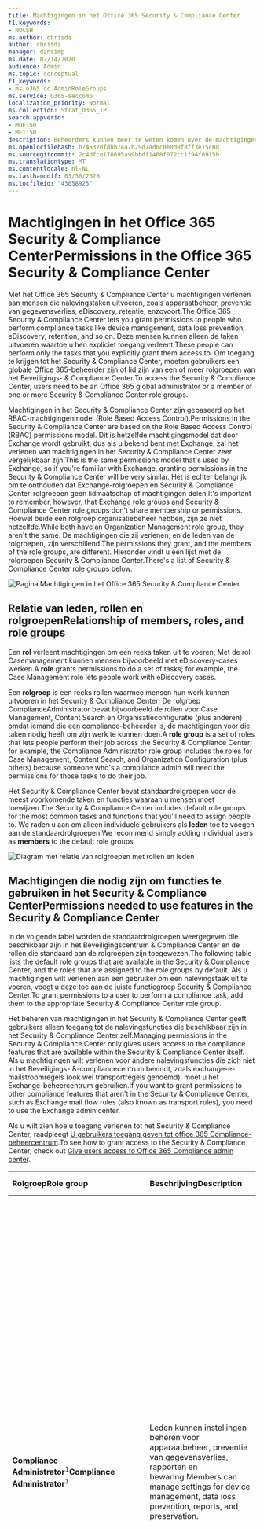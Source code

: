 ```yaml
---
title: Machtigingen in het Office 365 Security & Compliance Center
f1.keywords:
- NOCSH
ms.author: chrisda
author: chrisda
manager: dansimp
ms.date: 02/14/2020
audience: Admin
ms.topic: conceptual
f1_keywords:
- ms.o365.cc.AdminRoleGroups
ms.service: O365-seccomp
localization_priority: Normal
ms.collection: Strat_O365_IP
search.appverid:
- MOE150
- MET150
description: Beheerders kunnen meer te weten komen over de machtigingen die beschikbaar zijn in het Office 365 Security & Compliance Center.
ms.openlocfilehash: b74537dfdbb7447b29d7ad0c0e0d8f8ff3e15c08
ms.sourcegitcommit: 2c4dfce178695a99bbdf1468f072cc1f94f6915b
ms.translationtype: MT
ms.contentlocale: nl-NL
ms.lasthandoff: 03/30/2020
ms.locfileid: "43058925"
---
```

# <a name="permissions-in-the-office-365-security--compliance-center"></a><span data-ttu-id="a4680-103">Machtigingen in het Office 365 Security & Compliance Center</span><span class="sxs-lookup"><span data-stu-id="a4680-103">Permissions in the Office 365 Security & Compliance Center</span></span>

<span data-ttu-id="a4680-104">Met het Office 365 Security & Compliance Center u machtigingen verlenen aan mensen die nalevingstaken uitvoeren, zoals apparaatbeheer, preventie van gegevensverlies, eDiscovery, retentie, enzovoort.</span><span class="sxs-lookup"><span data-stu-id="a4680-104">The Office 365 Security & Compliance Center lets you grant permissions to people who perform compliance tasks like device management, data loss prevention, eDiscovery, retention, and so on.</span></span> <span data-ttu-id="a4680-105">Deze mensen kunnen alleen de taken uitvoeren waartoe u hen expliciet toegang verleent.</span><span class="sxs-lookup"><span data-stu-id="a4680-105">These people can perform only the tasks that you explicitly grant them access to.</span></span> <span data-ttu-id="a4680-106">Om toegang te krijgen tot het Security & Compliance Center, moeten gebruikers een globale Office 365-beheerder zijn of lid zijn van een of meer rolgroepen van het Beveiligings- & Compliance Center.</span><span class="sxs-lookup"><span data-stu-id="a4680-106">To access the Security & Compliance Center, users need to be an Office 365 global administrator or a member of one or more Security & Compliance Center role groups.</span></span>

<span data-ttu-id="a4680-107">Machtigingen in het Security & Compliance Center zijn gebaseerd op het RBAC-machtigingenmodel (Role Based Access Control).</span><span class="sxs-lookup"><span data-stu-id="a4680-107">Permissions in the Security & Compliance Center are based on the Role Based Access Control (RBAC) permissions model.</span></span> <span data-ttu-id="a4680-108">Dit is hetzelfde machtigingsmodel dat door Exchange wordt gebruikt, dus als u bekend bent met Exchange, zal het verlenen van machtigingen in het Security & Compliance Center zeer vergelijkbaar zijn.</span><span class="sxs-lookup"><span data-stu-id="a4680-108">This is the same permissions model that's used by Exchange, so if you're familiar with Exchange, granting permissions in the Security & Compliance Center will be very similar.</span></span> <span data-ttu-id="a4680-109">Het is echter belangrijk om te onthouden dat Exchange-rolgroepen en Security & Compliance Center-rolgroepen geen lidmaatschap of machtigingen delen.</span><span class="sxs-lookup"><span data-stu-id="a4680-109">It's important to remember, however, that Exchange role groups and Security & Compliance Center role groups don't share membership or permissions.</span></span> <span data-ttu-id="a4680-110">Hoewel beide een rolgroep organisatiebeheer hebben, zijn ze niet hetzelfde.</span><span class="sxs-lookup"><span data-stu-id="a4680-110">While both have an Organization Management role group, they aren't the same.</span></span> <span data-ttu-id="a4680-111">De machtigingen die zij verlenen, en de leden van de rolgroepen, zijn verschillend.</span><span class="sxs-lookup"><span data-stu-id="a4680-111">The permissions they grant, and the members of the role groups, are different.</span></span> <span data-ttu-id="a4680-112">Hieronder vindt u een lijst met de rolgroepen Security & Compliance Center.</span><span class="sxs-lookup"><span data-stu-id="a4680-112">There's a list of Security & Compliance Center role groups below.</span></span>

![Pagina Machtigingen in het Office 365 Security & Compliance Center](../../media/992c20ca-e82e-497c-9c8d-6fab212deb80.png)

## <a name="relationship-of-members-roles-and-role-groups"></a><span data-ttu-id="a4680-114">Relatie van leden, rollen en rolgroepen</span><span class="sxs-lookup"><span data-stu-id="a4680-114">Relationship of members, roles, and role groups</span></span>

<span data-ttu-id="a4680-115">Een **rol** verleent machtigingen om een reeks taken uit te voeren; Met de rol Casemanagement kunnen mensen bijvoorbeeld met eDiscovery-cases werken.</span><span class="sxs-lookup"><span data-stu-id="a4680-115">A **role** grants permissions to do a set of tasks; for example, the Case Management role lets people work with eDiscovery cases.</span></span>

<span data-ttu-id="a4680-116">Een **rolgroep** is een reeks rollen waarmee mensen hun werk kunnen uitvoeren in het Security & Compliance Center; De rolgroep ComplianceAdministrator bevat bijvoorbeeld de rollen voor Case Management, Content Search en Organisatieconfiguratie (plus anderen) omdat iemand die een compliance-beheerder is, de machtigingen voor die taken nodig heeft om zijn werk te kunnen doen.</span><span class="sxs-lookup"><span data-stu-id="a4680-116">A **role group** is a set of roles that lets people perform their job across the Security & Compliance Center; for example, the Compliance Administrator role group includes the roles for Case Management, Content Search, and Organization Configuration (plus others) because someone who's a compliance admin will need the permissions for those tasks to do their job.</span></span>

<span data-ttu-id="a4680-117">Het Security & Compliance Center bevat standaardrolgroepen voor de meest voorkomende taken en functies waaraan u mensen moet toewijzen.</span><span class="sxs-lookup"><span data-stu-id="a4680-117">The Security & Compliance Center includes default role groups for the most common tasks and functions that you'll need to assign people to.</span></span> <span data-ttu-id="a4680-118">We raden u aan om alleen individuele gebruikers als **leden** toe te voegen aan de standaardrolgroepen.</span><span class="sxs-lookup"><span data-stu-id="a4680-118">We recommend simply adding individual users as **members** to the default role groups.</span></span>

![Diagram met relatie van rolgroepen met rollen en leden](../../media/2a16d200-968c-4755-98ec-f1862d58cb8b.png)

## <a name="permissions-needed-to-use-features-in-the-security--compliance-center"></a><span data-ttu-id="a4680-120">Machtigingen die nodig zijn om functies te gebruiken in het Security & Compliance Center</span><span class="sxs-lookup"><span data-stu-id="a4680-120">Permissions needed to use features in the Security & Compliance Center</span></span>

<span data-ttu-id="a4680-121">In de volgende tabel worden de standaardrolgroepen weergegeven die beschikbaar zijn in het Beveiligingscentrum & Compliance Center en de rollen die standaard aan de rolgroepen zijn toegewezen.</span><span class="sxs-lookup"><span data-stu-id="a4680-121">The following table lists the default role groups that are available in the Security & Compliance Center, and the roles that are assigned to the role groups by default.</span></span> <span data-ttu-id="a4680-122">Als u machtigingen wilt verlenen aan een gebruiker om een nalevingstaak uit te voeren, voegt u deze toe aan de juiste functiegroep Security & Compliance Center.</span><span class="sxs-lookup"><span data-stu-id="a4680-122">To grant permissions to a user to perform a compliance task, add them to the appropriate Security & Compliance Center role group.</span></span>

<span data-ttu-id="a4680-123">Het beheren van machtigingen in het Security & Compliance Center geeft gebruikers alleen toegang tot de nalevingsfuncties die beschikbaar zijn in het Security & Compliance Center zelf.</span><span class="sxs-lookup"><span data-stu-id="a4680-123">Managing permissions in the Security & Compliance Center only gives users access to the compliance features that are available within the Security & Compliance Center itself.</span></span> <span data-ttu-id="a4680-124">Als u machtigingen wilt verlenen voor andere nalevingsfuncties die zich niet in het Beveiligings- &-compliancecentrum bevindt, zoals exchange-e-mailstroomregels (ook wel transportregels genoemd), moet u het Exchange-beheercentrum gebruiken.</span><span class="sxs-lookup"><span data-stu-id="a4680-124">If you want to grant permissions to other compliance features that aren't in the Security & Compliance Center, such as Exchange mail flow rules (also known as transport rules), you need to use the Exchange admin center.</span></span>

<span data-ttu-id="a4680-125">Als u wilt zien hoe u toegang verlenen tot het Security & Compliance Center, raadpleegt [U gebruikers toegang geven tot office 365 Compliance-beheercentrum](grant-access-to-the-security-and-compliance-center.md).</span><span class="sxs-lookup"><span data-stu-id="a4680-125">To see how to grant access to the Security & Compliance Center, check out [Give users access to Office 365 Compliance admin center](grant-access-to-the-security-and-compliance-center.md).</span></span>

|<span data-ttu-id="a4680-126">**Rolgroep**</span><span class="sxs-lookup"><span data-stu-id="a4680-126">**Role group**</span></span>|<span data-ttu-id="a4680-127">**Beschrijving**</span><span class="sxs-lookup"><span data-stu-id="a4680-127">**Description**</span></span>|<span data-ttu-id="a4680-128">**Toegewezen standaardrollen**</span><span class="sxs-lookup"><span data-stu-id="a4680-128">**Default roles assigned**</span></span>|
|:-----|:-----|:-----|
|<span data-ttu-id="a4680-129">**Compliance Administrator**<sup>1</sup></span><span class="sxs-lookup"><span data-stu-id="a4680-129">**Compliance Administrator**<sup>1</sup></span></span>|<span data-ttu-id="a4680-130">Leden kunnen instellingen beheren voor apparaatbeheer, preventie van gegevensverlies, rapporten en bewaring.</span><span class="sxs-lookup"><span data-stu-id="a4680-130">Members can manage settings for device management, data loss prevention, reports, and preservation.</span></span>|<span data-ttu-id="a4680-131">Case Management</span><span class="sxs-lookup"><span data-stu-id="a4680-131">Case Management</span></span> <br/><br/> <span data-ttu-id="a4680-132">Complianceadministrator</span><span class="sxs-lookup"><span data-stu-id="a4680-132">Compliance Administrator</span></span> <br/><br/> <span data-ttu-id="a4680-133">Nalevingszoekopdracht</span><span class="sxs-lookup"><span data-stu-id="a4680-133">Compliance Search</span></span> <br/><br/> <span data-ttu-id="a4680-134">DLP Compliance Management</span><span class="sxs-lookup"><span data-stu-id="a4680-134">DLP Compliance Management</span></span> <br/><br/> <span data-ttu-id="a4680-135">Apparaatbeheer</span><span class="sxs-lookup"><span data-stu-id="a4680-135">Device Management</span></span> <br/><br/> <span data-ttu-id="a4680-136">Dispositiebeheer</span><span class="sxs-lookup"><span data-stu-id="a4680-136">Disposition Management</span></span> <br/><br/> <span data-ttu-id="a4680-137">Houden</span><span class="sxs-lookup"><span data-stu-id="a4680-137">Hold</span></span> <br/><br/> <span data-ttu-id="a4680-138">IB Compliance Management</span><span class="sxs-lookup"><span data-stu-id="a4680-138">IB Compliance Management</span></span> <br/><br/> <span data-ttu-id="a4680-139">Waarschuwingen beheren</span><span class="sxs-lookup"><span data-stu-id="a4680-139">Manage Alerts</span></span> <br/><br/> <span data-ttu-id="a4680-140">Organisatieconfiguratie</span><span class="sxs-lookup"><span data-stu-id="a4680-140">Organization Configuration</span></span> <br/><br/> <span data-ttu-id="a4680-141">RecordManagement (RecordManagement)</span><span class="sxs-lookup"><span data-stu-id="a4680-141">RecordManagement</span></span> <br/><br/> <span data-ttu-id="a4680-142">Retentiebeheer</span><span class="sxs-lookup"><span data-stu-id="a4680-142">Retention Management</span></span> <br/><br/> <span data-ttu-id="a4680-143">Alleen-weergave-controlelogboeken</span><span class="sxs-lookup"><span data-stu-id="a4680-143">View-Only Audit Logs</span></span> <br/><br/> <span data-ttu-id="a4680-144">Beheer van alleen-weergeven</span><span class="sxs-lookup"><span data-stu-id="a4680-144">View-Only Retention Management</span></span> <br/><br/> <span data-ttu-id="a4680-145">Alleen-weergave DLP-nalevingsbeheer</span><span class="sxs-lookup"><span data-stu-id="a4680-145">View-Only DLP Compliance Management</span></span> <br/><br/> <span data-ttu-id="a4680-146">Alleen-weergave-apparaatbeheer</span><span class="sxs-lookup"><span data-stu-id="a4680-146">View-Only Device Management</span></span> <br/><br/> <span data-ttu-id="a4680-147">IB-nalevingsbeheer alleen weergeven</span><span class="sxs-lookup"><span data-stu-id="a4680-147">View-Only IB Compliance Management</span></span> <br/><br/> <span data-ttu-id="a4680-148">Alleen waarschuwingen voor het beheren van weergave beheren</span><span class="sxs-lookup"><span data-stu-id="a4680-148">View-Only Manage Alerts</span></span> <br/><br/> <span data-ttu-id="a4680-149">Alleen-weergaveontvangers</span><span class="sxs-lookup"><span data-stu-id="a4680-149">View-Only Recipients</span></span> <br/><br/> <span data-ttu-id="a4680-150">Recordbeheer alleen weergeven</span><span class="sxs-lookup"><span data-stu-id="a4680-150">View-Only Record Management</span></span>|
|<span data-ttu-id="a4680-151">**Beheerder van nalevingsgegevens**</span><span class="sxs-lookup"><span data-stu-id="a4680-151">**Compliance Data Administrator**</span></span>|<span data-ttu-id="a4680-152">Leden kunnen instellingen beheren voor apparaatbeheer, gegevensbescherming, preventie van gegevensverlies, rapporten en bewaring.</span><span class="sxs-lookup"><span data-stu-id="a4680-152">Members can manage settings for device management, data protection, data loss prevention, reports, and preservation.</span></span>|<span data-ttu-id="a4680-153">Complianceadministrator</span><span class="sxs-lookup"><span data-stu-id="a4680-153">Compliance Administrator</span></span> <br/><br/> <span data-ttu-id="a4680-154">Nalevingszoekopdracht</span><span class="sxs-lookup"><span data-stu-id="a4680-154">Compliance Search</span></span> <br/><br/> <span data-ttu-id="a4680-155">DLP Compliance Management</span><span class="sxs-lookup"><span data-stu-id="a4680-155">DLP Compliance Management</span></span> <br/><br/> <span data-ttu-id="a4680-156">Apparaatbeheer</span><span class="sxs-lookup"><span data-stu-id="a4680-156">Device Management</span></span> <br/><br/> <span data-ttu-id="a4680-157">Dispositiebeheer</span><span class="sxs-lookup"><span data-stu-id="a4680-157">Disposition Management</span></span> <br/><br/> <span data-ttu-id="a4680-158">IB Compliance Management</span><span class="sxs-lookup"><span data-stu-id="a4680-158">IB Compliance Management</span></span> <br/><br/> <span data-ttu-id="a4680-159">Waarschuwingen beheren</span><span class="sxs-lookup"><span data-stu-id="a4680-159">Manage Alerts</span></span> <br/><br/> <span data-ttu-id="a4680-160">Organisatieconfiguratie</span><span class="sxs-lookup"><span data-stu-id="a4680-160">Organization Configuration</span></span> <br/><br/> <span data-ttu-id="a4680-161">RecordManagement (RecordManagement)</span><span class="sxs-lookup"><span data-stu-id="a4680-161">RecordManagement</span></span> <br/><br/> <span data-ttu-id="a4680-162">Retentiebeheer</span><span class="sxs-lookup"><span data-stu-id="a4680-162">Retention Management</span></span> <br/><br/> <span data-ttu-id="a4680-163">Beheerder van gevoeligheidslabel</span><span class="sxs-lookup"><span data-stu-id="a4680-163">Sensitivity Label Administrator</span></span> <br/><br/> <span data-ttu-id="a4680-164">Alleen-weergave-controlelogboeken</span><span class="sxs-lookup"><span data-stu-id="a4680-164">View-Only Audit Logs</span></span> <br/><br/> <span data-ttu-id="a4680-165">Alleen-weergave DLP-nalevingsbeheer</span><span class="sxs-lookup"><span data-stu-id="a4680-165">View-Only DLP Compliance Management</span></span> <br/><br/> <span data-ttu-id="a4680-166">Alleen-weergave-apparaatbeheer</span><span class="sxs-lookup"><span data-stu-id="a4680-166">View-Only Device Management</span></span> <br/><br/> <span data-ttu-id="a4680-167">IB-nalevingsbeheer alleen weergeven</span><span class="sxs-lookup"><span data-stu-id="a4680-167">View-Only IB Compliance Management</span></span> <br/><br/> <span data-ttu-id="a4680-168">Alleen waarschuwingen voor het beheren van weergave beheren</span><span class="sxs-lookup"><span data-stu-id="a4680-168">View-Only Manage Alerts</span></span> <br/><br/> <span data-ttu-id="a4680-169">Alleen-weergaveontvangers</span><span class="sxs-lookup"><span data-stu-id="a4680-169">View-Only Recipients</span></span> <br/><br/> <span data-ttu-id="a4680-170">Recordbeheer alleen weergeven</span><span class="sxs-lookup"><span data-stu-id="a4680-170">View-Only Record Management</span></span> <br/><br/> <span data-ttu-id="a4680-171">Beheer van alleen-weergeven</span><span class="sxs-lookup"><span data-stu-id="a4680-171">View-Only Retention Management</span></span>|
|<span data-ttu-id="a4680-172">**Gegevensonderzoeker**</span><span class="sxs-lookup"><span data-stu-id="a4680-172">**Data Investigator**</span></span>|<span data-ttu-id="a4680-173">Leden kunnen zoekopdrachten uitvoeren op postvakken, SharePoint-sites en OneDrive-accounts.</span><span class="sxs-lookup"><span data-stu-id="a4680-173">Members can perform searches on mailboxes, SharePoint sites, and OneDrive accounts.</span></span>|<span data-ttu-id="a4680-174">Communicatie</span><span class="sxs-lookup"><span data-stu-id="a4680-174">Communication</span></span> <br/><br/> <span data-ttu-id="a4680-175">Nalevingszoekopdracht</span><span class="sxs-lookup"><span data-stu-id="a4680-175">Compliance Search</span></span> <br/><br/> <span data-ttu-id="a4680-176">Voogd</span><span class="sxs-lookup"><span data-stu-id="a4680-176">Custodian</span></span> <br/><br/> <span data-ttu-id="a4680-177">Beheer van gegevensonderzoek</span><span class="sxs-lookup"><span data-stu-id="a4680-177">Data Investigation Management</span></span> <br/><br/> <span data-ttu-id="a4680-178">Exporteren</span><span class="sxs-lookup"><span data-stu-id="a4680-178">Export</span></span><br/><br/> <span data-ttu-id="a4680-179">Voorbeeld</span><span class="sxs-lookup"><span data-stu-id="a4680-179">Preview</span></span> <br/><br/> <span data-ttu-id="a4680-180">RMS decoderen</span><span class="sxs-lookup"><span data-stu-id="a4680-180">RMS Decrypt</span></span> <br/><br/> <span data-ttu-id="a4680-181">Review</span><span class="sxs-lookup"><span data-stu-id="a4680-181">Review</span></span><br/><br/> <span data-ttu-id="a4680-182">Zoeken en zuiveren</span><span class="sxs-lookup"><span data-stu-id="a4680-182">Search And Purge</span></span>|
|<span data-ttu-id="a4680-183">**eDiscovery-beheer**</span><span class="sxs-lookup"><span data-stu-id="a4680-183">**eDiscovery Manager**</span></span>|<span data-ttu-id="a4680-184">Leden kunnen zoekopdrachten en plaatshouders uitvoeren op postvakken, SharePoint Online-sites en OneDrive voor Bedrijven-locaties.</span><span class="sxs-lookup"><span data-stu-id="a4680-184">Members can perform searches and place holds on mailboxes, SharePoint Online sites, and OneDrive for Business locations.</span></span> <span data-ttu-id="a4680-185">Leden kunnen ook eDiscovery-aanvragen maken en beheren, leden toevoegen en verwijderen aan een aanvraag, Inhoudszoekopdrachten maken en bewerken die aan een aanvraag zijn gekoppeld en toegang krijgen tot casegegevens in Office 365 Advanced eDiscovery.</span><span class="sxs-lookup"><span data-stu-id="a4680-185">Members can also create and manage eDiscovery cases, add and remove members to a case, create and edit Content Searches associated with a case, and access case data in Office 365 Advanced eDiscovery.</span></span> <br/><br/> <span data-ttu-id="a4680-186">Een eDiscovery-beheerder is lid van de rolgroep eDiscovery Manager aan aanvullende machtigingen toegewezen.</span><span class="sxs-lookup"><span data-stu-id="a4680-186">An eDiscovery Administrator is a member of the eDiscovery Manager role group who has been assigned additional permissions.</span></span> <span data-ttu-id="a4680-187">Naast de taken die een eDiscovery Manager kan uitvoeren, kan een eDiscovery-beheerder:</span><span class="sxs-lookup"><span data-stu-id="a4680-187">In addition to the tasks that an eDiscovery Manager can perform, an eDiscovery Administrator can:</span></span> <br/><span data-ttu-id="a4680-188">\* Bekijk alle eDiscovery-cases in de organisatie.</span><span class="sxs-lookup"><span data-stu-id="a4680-188">\* View all eDiscovery cases in the organization.</span></span> <br/><span data-ttu-id="a4680-189">\* Beheer een eDiscovery-aanvraag nadat ze zichzelf als lid van de aanvraag hebben toegevoegd.</span><span class="sxs-lookup"><span data-stu-id="a4680-189">\* Manage any eDiscovery case after they add themselves as a member of the case.</span></span> <br/><br/> <span data-ttu-id="a4680-190">Het belangrijkste verschil tussen een eDiscovery-manager en een eDiscovery-beheerder is dat een eDiscovery-beheerder toegang heeft tot alle aanvragen die worden vermeld op de pagina **eDiscovery-aanvragen** in het Beveiligingscentrum & Nalevingscentrum.</span><span class="sxs-lookup"><span data-stu-id="a4680-190">The primary difference between an eDiscovery Manager and an eDiscovery Administrator is that an eDiscovery Administrator can access all cases that are listed on the **eDiscovery cases** page in the Security & Compliance Center.</span></span> <span data-ttu-id="a4680-191">Een eDiscovery-manager heeft alleen toegang tot de aanvragen die ze hebben gemaakt of aanvragen waarvan ze lid zijn.</span><span class="sxs-lookup"><span data-stu-id="a4680-191">An eDiscovery manager can only access the cases they created or cases they are a member of.</span></span> <span data-ttu-id="a4680-192">Zie [EDiscovery-machtigingen toewijzen in het Office 365 Security & Compliance Center](../../compliance/assign-ediscovery-permissions.md)voor meer informatie over het maken van een gebruiker als eDiscovery-beheerder.</span><span class="sxs-lookup"><span data-stu-id="a4680-192">For more information about making a user an eDiscovery Administrator, see [Assign eDiscovery permissions in the Office 365 Security & Compliance Center](../../compliance/assign-ediscovery-permissions.md).</span></span>|<span data-ttu-id="a4680-193">Case Management</span><span class="sxs-lookup"><span data-stu-id="a4680-193">Case Management</span></span> <br/><br/> <span data-ttu-id="a4680-194">Communicatie</span><span class="sxs-lookup"><span data-stu-id="a4680-194">Communication</span></span> <br/><br/> <span data-ttu-id="a4680-195">Nalevingszoekopdracht</span><span class="sxs-lookup"><span data-stu-id="a4680-195">Compliance Search</span></span> <br/><br/> <span data-ttu-id="a4680-196">Voogd</span><span class="sxs-lookup"><span data-stu-id="a4680-196">Custodian</span></span> <br/><br/> <span data-ttu-id="a4680-197">Exporteren</span><span class="sxs-lookup"><span data-stu-id="a4680-197">Export</span></span> <br/><br/> <span data-ttu-id="a4680-198">Houden</span><span class="sxs-lookup"><span data-stu-id="a4680-198">Hold</span></span> <br/><br/> <span data-ttu-id="a4680-199">Voorbeeld</span><span class="sxs-lookup"><span data-stu-id="a4680-199">Preview</span></span> <br/><br/> <span data-ttu-id="a4680-200">RMS decoderen</span><span class="sxs-lookup"><span data-stu-id="a4680-200">RMS Decrypt</span></span> <br/><br/> <span data-ttu-id="a4680-201">Review</span><span class="sxs-lookup"><span data-stu-id="a4680-201">Review</span></span>|
|<span data-ttu-id="a4680-202">**Wereldwijde lezer**</span><span class="sxs-lookup"><span data-stu-id="a4680-202">**Global Reader**</span></span>|<span data-ttu-id="a4680-203">Leden hebben alleen-lezen toegang tot rapporten, waarschuwingen en kunnen alle configuratie en instellingen zien.</span><span class="sxs-lookup"><span data-stu-id="a4680-203">Members have read-only access to reports, alerts, and can see all the configuration and settings.</span></span><br/><br/> <span data-ttu-id="a4680-204">Het belangrijkste verschil tussen Global Reader en Security Reader is dat een Global Reader toegang heeft tot **configuratie en instellingen.**</span><span class="sxs-lookup"><span data-stu-id="a4680-204">The primary difference between Global Reader and Security Reader is that an Global Reader can access **configuration and settings**.</span></span>|<span data-ttu-id="a4680-205">Beveiligingslezer</span><span class="sxs-lookup"><span data-stu-id="a4680-205">Security Reader</span></span> <br/><br/> <span data-ttu-id="a4680-206">Gevoeligheidslabellezer</span><span class="sxs-lookup"><span data-stu-id="a4680-206">Sensitivity Label Reader</span></span> <br/><br/> <span data-ttu-id="a4680-207">Serviceassurance-weergave</span><span class="sxs-lookup"><span data-stu-id="a4680-207">Service Assurance View</span></span> <br/><br/> <span data-ttu-id="a4680-208">Alleen-weergave-controlelogboeken</span><span class="sxs-lookup"><span data-stu-id="a4680-208">View-Only Audit Logs</span></span> <br/><br/> <span data-ttu-id="a4680-209">Alleen-weergave DLP-nalevingsbeheer</span><span class="sxs-lookup"><span data-stu-id="a4680-209">View-Only DLP Compliance Management</span></span> <br/><br/> <span data-ttu-id="a4680-210">Alleen-weergave-apparaatbeheer</span><span class="sxs-lookup"><span data-stu-id="a4680-210">View-Only Device Management</span></span> <br/><br/> <span data-ttu-id="a4680-211">IB-nalevingsbeheer alleen weergeven</span><span class="sxs-lookup"><span data-stu-id="a4680-211">View-Only IB Compliance Management</span></span> <br/><br/> <span data-ttu-id="a4680-212">Alleen waarschuwingen voor het beheren van weergave beheren</span><span class="sxs-lookup"><span data-stu-id="a4680-212">View-Only Manage Alerts</span></span> <br/><br/> <span data-ttu-id="a4680-213">Alleen-weergaveontvangers</span><span class="sxs-lookup"><span data-stu-id="a4680-213">View-Only Recipients</span></span> <br/><br/> <span data-ttu-id="a4680-214">Recordbeheer alleen weergeven</span><span class="sxs-lookup"><span data-stu-id="a4680-214">View-Only Record Management</span></span> <br/><br/> <span data-ttu-id="a4680-215">Beheer van alleen-weergeven</span><span class="sxs-lookup"><span data-stu-id="a4680-215">View-Only Retention Management</span></span>|
|<span data-ttu-id="a4680-216">**MailFlow-beheerder**</span><span class="sxs-lookup"><span data-stu-id="a4680-216">**MailFlow Administrator**</span></span>|<span data-ttu-id="a4680-217">Leden kunnen inzicht en rapporten van de e-mailstroom controleren en bekijken in het Security & Compliance Center.</span><span class="sxs-lookup"><span data-stu-id="a4680-217">Members can monitor and view mail flow insights and reports in the Security & Compliance Center.</span></span> <span data-ttu-id="a4680-218">Globale beheerders kunnen gewone gebruikers aan deze groep toevoegen, maar als de gebruiker geen lid is van de Exchange Admin-groep, heeft de gebruiker geen toegang tot exchange-beheergerelateerde taken.</span><span class="sxs-lookup"><span data-stu-id="a4680-218">Global admins can add ordinary users to this group, but, if the user isn't a member of the Exchange Admin group, the user will not have access to Exchange admin-related tasks.</span></span>|<span data-ttu-id="a4680-219">Alleen-weergaveontvangers</span><span class="sxs-lookup"><span data-stu-id="a4680-219">View-Only Recipients</span></span>|
|<span data-ttu-id="a4680-220">**Organisatiebeheer**<sup>1</sup></span><span class="sxs-lookup"><span data-stu-id="a4680-220">**Organization Management**<sup>1</sup></span></span>|<span data-ttu-id="a4680-221">Leden kunnen machtigingen beheren voor toegang tot functies in het Security & Compliance Center en ook instellingen beheren voor apparaatbeheer, preventie van gegevensverlies, rapporten en bewaring.</span><span class="sxs-lookup"><span data-stu-id="a4680-221">Members can control permissions for accessing features in the Security & Compliance Center, and also manage settings for device management, data loss prevention, reports, and preservation.</span></span> <br/><br/> <span data-ttu-id="a4680-222">Houd er rekening mee dat een gebruiker die geen globale beheerder is, de lijst met apparaten die door MDM voor Office 365 worden beheerd en acties op deze apparaten kan uitvoeren, zoals het terugtrekken van een apparaat uit MDM voor Office 365, een Exchange-beheerder moet zijn.</span><span class="sxs-lookup"><span data-stu-id="a4680-222">Note that in order for a user who is not a global administrator to see the list of devices managed by MDM for Office 365 and perform actions on these devices, such as retiring a device from MDM for Office 365, the user must be an Exchange administrator.</span></span> <br/><br/> <span data-ttu-id="a4680-223">Globale Office 365-beheerders worden automatisch toegevoegd als leden van deze rolgroep.</span><span class="sxs-lookup"><span data-stu-id="a4680-223">Office 365 global admins are automatically added as members of this role group.</span></span>|<span data-ttu-id="a4680-224">Controlelogboeken</span><span class="sxs-lookup"><span data-stu-id="a4680-224">Audit Logs</span></span> <br/><br/> <span data-ttu-id="a4680-225">Case Management</span><span class="sxs-lookup"><span data-stu-id="a4680-225">Case Management</span></span> <br/><br/> <span data-ttu-id="a4680-226">Complianceadministrator</span><span class="sxs-lookup"><span data-stu-id="a4680-226">Compliance Administrator</span></span> <br/><br/> <span data-ttu-id="a4680-227">Nalevingszoekopdracht</span><span class="sxs-lookup"><span data-stu-id="a4680-227">Compliance Search</span></span> <br/><br/> <span data-ttu-id="a4680-228">DLP Compliance Management</span><span class="sxs-lookup"><span data-stu-id="a4680-228">DLP Compliance Management</span></span> <br/><br/> <span data-ttu-id="a4680-229">Apparaatbeheer</span><span class="sxs-lookup"><span data-stu-id="a4680-229">Device Management</span></span> <br/><br/> <span data-ttu-id="a4680-230">Dispositiebeheer</span><span class="sxs-lookup"><span data-stu-id="a4680-230">Disposition Management</span></span> <br/><br/> <span data-ttu-id="a4680-231">Houden</span><span class="sxs-lookup"><span data-stu-id="a4680-231">Hold</span></span> <br/><br/> <span data-ttu-id="a4680-232">IB Compliance Management</span><span class="sxs-lookup"><span data-stu-id="a4680-232">IB Compliance Management</span></span> <br/><br/> <span data-ttu-id="a4680-233">Waarschuwingen beheren</span><span class="sxs-lookup"><span data-stu-id="a4680-233">Manage Alerts</span></span> <br/><br/> <span data-ttu-id="a4680-234">Organisatieconfiguratie</span><span class="sxs-lookup"><span data-stu-id="a4680-234">Organization Configuration</span></span> <br/><br/> <span data-ttu-id="a4680-235">Quarantaine</span><span class="sxs-lookup"><span data-stu-id="a4680-235">Quarantine</span></span> <br/><br/> <span data-ttu-id="a4680-236">RecordManagement (RecordManagement)</span><span class="sxs-lookup"><span data-stu-id="a4680-236">RecordManagement</span></span> <br/><br/> <span data-ttu-id="a4680-237">Retentiebeheer</span><span class="sxs-lookup"><span data-stu-id="a4680-237">Retention Management</span></span> <br/><br/> <span data-ttu-id="a4680-238">Rolbeheer</span><span class="sxs-lookup"><span data-stu-id="a4680-238">Role Management</span></span> <br/><br/> <span data-ttu-id="a4680-239">Zoeken en zuiveren</span><span class="sxs-lookup"><span data-stu-id="a4680-239">Search And Purge</span></span> <br/><br/> <span data-ttu-id="a4680-240">Beveiligingsbeheerder</span><span class="sxs-lookup"><span data-stu-id="a4680-240">Security Administrator</span></span> <br/><br/> <span data-ttu-id="a4680-241">Beveiligingslezer</span><span class="sxs-lookup"><span data-stu-id="a4680-241">Security Reader</span></span> <br/><br/> <span data-ttu-id="a4680-242">Beheerder van gevoeligheidslabel</span><span class="sxs-lookup"><span data-stu-id="a4680-242">Sensitivity Label Administrator</span></span> <br/><br/> <span data-ttu-id="a4680-243">Gevoeligheidslabellezer</span><span class="sxs-lookup"><span data-stu-id="a4680-243">Sensitivity Label Reader</span></span> <br/><br/> <span data-ttu-id="a4680-244">Serviceassurance-weergave</span><span class="sxs-lookup"><span data-stu-id="a4680-244">Service Assurance View</span></span> <br/><br/> <span data-ttu-id="a4680-245">Alleen-weergave-controlelogboeken</span><span class="sxs-lookup"><span data-stu-id="a4680-245">View-Only Audit Logs</span></span> <br/><br/> <span data-ttu-id="a4680-246">Alleen-weergave DLP-nalevingsbeheer</span><span class="sxs-lookup"><span data-stu-id="a4680-246">View-Only DLP Compliance Management</span></span> <br/><br/> <span data-ttu-id="a4680-247">Alleen-weergave-apparaatbeheer</span><span class="sxs-lookup"><span data-stu-id="a4680-247">View-Only Device Management</span></span> <br/><br/> <span data-ttu-id="a4680-248">IB-nalevingsbeheer alleen weergeven</span><span class="sxs-lookup"><span data-stu-id="a4680-248">View-Only IB Compliance Management</span></span> <br/><br/> <span data-ttu-id="a4680-249">Alleen waarschuwingen voor het beheren van weergave beheren</span><span class="sxs-lookup"><span data-stu-id="a4680-249">View-Only Manage Alerts</span></span> <br/><br/> <span data-ttu-id="a4680-250">Alleen-weergaveontvangers</span><span class="sxs-lookup"><span data-stu-id="a4680-250">View-Only Recipients</span></span> <br/><br/> <span data-ttu-id="a4680-251">Recordbeheer alleen weergeven</span><span class="sxs-lookup"><span data-stu-id="a4680-251">View-Only Record Management</span></span> <br/><br/> <span data-ttu-id="a4680-252">Beheer van alleen-weergeven</span><span class="sxs-lookup"><span data-stu-id="a4680-252">View-Only Retention Management</span></span>|
|<span data-ttu-id="a4680-253">**Quarantainebeheerder**</span><span class="sxs-lookup"><span data-stu-id="a4680-253">**Quarantine Administrator**</span></span>|<span data-ttu-id="a4680-254">Leden hebben toegang tot alle quarantaineacties.</span><span class="sxs-lookup"><span data-stu-id="a4680-254">Members can access all Quarantine actions.</span></span> <span data-ttu-id="a4680-255">Zie [In quarantaine geplaatste berichten en bestanden beheren als beheerder in Office 365](manage-quarantined-messages-and-files.md) voor meer informatie.</span><span class="sxs-lookup"><span data-stu-id="a4680-255">For more information, see [Manage quarantined messages and files as an admin in Office 365](manage-quarantined-messages-and-files.md)</span></span>|<span data-ttu-id="a4680-256">Quarantaine</span><span class="sxs-lookup"><span data-stu-id="a4680-256">Quarantine</span></span>|
|<span data-ttu-id="a4680-257">**Records beheer**</span><span class="sxs-lookup"><span data-stu-id="a4680-257">**Records Management**</span></span>|<span data-ttu-id="a4680-258">Leden kunnen recordinhoud beheren en verwijderen.</span><span class="sxs-lookup"><span data-stu-id="a4680-258">Members can manage and dispose record content.</span></span>|<span data-ttu-id="a4680-259">Controlelogboeken</span><span class="sxs-lookup"><span data-stu-id="a4680-259">Audit Logs</span></span> <br/><br/> <span data-ttu-id="a4680-260">RecordManagement (RecordManagement)</span><span class="sxs-lookup"><span data-stu-id="a4680-260">RecordManagement</span></span> <br/><br/> <span data-ttu-id="a4680-261">Retentiebeheer</span><span class="sxs-lookup"><span data-stu-id="a4680-261">Retention Management</span></span>|
|<span data-ttu-id="a4680-262">**Revisor**</span><span class="sxs-lookup"><span data-stu-id="a4680-262">**Reviewer**</span></span>|<span data-ttu-id="a4680-263">Leden kunnen de lijst met aanvragen alleen bekijken op de pagina eDiscovery-aanvragen in het Security & Compliance Center.</span><span class="sxs-lookup"><span data-stu-id="a4680-263">Members can only view the list of cases on the eDiscovery cases page in the Security & Compliance Center.</span></span> <span data-ttu-id="a4680-264">Ze kunnen geen eDiscovery-aanvraag maken, openen of beheren.</span><span class="sxs-lookup"><span data-stu-id="a4680-264">They can't create, open, or manage an eDiscovery case.</span></span> <span data-ttu-id="a4680-265">Het primaire doel van deze rolgroep is om leden in staat te stellen casegegevens te bekijken en te openen in [Advanced eDiscovery (klassiek)](../../compliance/office-365-advanced-ediscovery.md) (ook bekend als *Advanced eDiscovery v1).*</span><span class="sxs-lookup"><span data-stu-id="a4680-265">The primary purpose of this role group is to allow members to view and access case data in [Advanced eDiscovery (classic)](../../compliance/office-365-advanced-ediscovery.md) (also known as *Advanced eDiscovery v1*).</span></span> <br/><br/> <span data-ttu-id="a4680-266">Deze rolgroep heeft de meest beperkende eDiscovery-gerelateerde machtigingen.</span><span class="sxs-lookup"><span data-stu-id="a4680-266">This role group has the most restrictive eDiscovery-related permissions.</span></span><br/><br/><span data-ttu-id="a4680-267">**Let op:** Op dit moment hebben gebruikers die lid zijn van de functiegroep Reviewer geen toegang tot gegevens in [Advanced eDiscovery in Microsoft 365](../../compliance/overview-ediscovery-20.md) (ook bekend als *Advanced eDiscovery v2).*</span><span class="sxs-lookup"><span data-stu-id="a4680-267">**Note:** At this time, users who are a member of the Reviewer role group can't access data in [Advanced eDiscovery in Microsoft 365](../../compliance/overview-ediscovery-20.md) (also known as *Advanced eDiscovery v2*).</span></span> <span data-ttu-id="a4680-268">Als u leden wilt toevoegen aan een aanvraag in Advanced eDiscovery v2, zodat ze de aanvraaggegevens kunnen controleren, moet een gebruiker lid zijn van de rolgroep eDiscovery Manager.</span><span class="sxs-lookup"><span data-stu-id="a4680-268">To add members to a case in Advanced eDiscovery v2 so that they can review case data, a user must be a member of the eDiscovery Manager role group.</span></span>|<span data-ttu-id="a4680-269">Review</span><span class="sxs-lookup"><span data-stu-id="a4680-269">Review</span></span>|
|<span data-ttu-id="a4680-270">**Beveiligingsbeheerder**</span><span class="sxs-lookup"><span data-stu-id="a4680-270">**Security Administrator**</span></span>|<span data-ttu-id="a4680-271">Leden van deze rolgroep kunnen cross-servicebeheerders, externe partnergroepen en Microsoft Support omvatten.</span><span class="sxs-lookup"><span data-stu-id="a4680-271">Members of this role group may include cross-service administrators, as well as external partner groups and Microsoft Support.</span></span> <span data-ttu-id="a4680-272">Deze groep krijgt standaard geen rollen toegewezen.</span><span class="sxs-lookup"><span data-stu-id="a4680-272">By default, this group may not be assigned any roles.</span></span> <span data-ttu-id="a4680-273">Het is echter lid van de rol Beveiligingsbeheerders in Azure Active Directory en neemt de mogelijkheden van die rol over.</span><span class="sxs-lookup"><span data-stu-id="a4680-273">However, it will be a member of the Security Administrators role in Azure Active Directory and will inherit the capabilities of that role.</span></span> <span data-ttu-id="a4680-274">Als u machtigingen centraal wilt beheren, brengt u wijzigingen aan in deze rol in het Azure Active Directory-beheercentrum.</span><span class="sxs-lookup"><span data-stu-id="a4680-274">To manage permissions centrally, make changes to this role in the Azure Active Directory admin center.</span></span> <span data-ttu-id="a4680-275">Zie [Beheerdersrolmachtigingen in Azure Active Directory](https://docs.microsoft.com/azure/active-directory/users-groups-roles/directory-assign-admin-roles)voor meer informatie.</span><span class="sxs-lookup"><span data-stu-id="a4680-275">For more information, see [Administrator role permissions in Azure Active Directory](https://docs.microsoft.com/azure/active-directory/users-groups-roles/directory-assign-admin-roles).</span></span> <br/><br/> <span data-ttu-id="a4680-276">Als u deze rolgroep bewerkt in het Security & Compliance Center, zijn deze wijzigingen alleen van toepassing op het Security & Compliance Center en niet op andere services, terwijl wijzigingen die zijn aangebracht in het Azure Active Directory-beheercentrum van invloed zijn op alle services.</span><span class="sxs-lookup"><span data-stu-id="a4680-276">If you edit this role group in the Security & Compliance Center, those changes apply only to the Security & Compliance Center and not any other services, whereas changes made in the Azure Active Directory admin center affect all services.</span></span> <br/><br/> <span data-ttu-id="a4680-277">Alle alleen-lezen machtigingen van de rol Beveiligingslezer, plus een aantal extra beheerdersmachtigingen voor dezelfde services: Azure Information Protection, Identity Protection Center, Privileged Identity Management, Monitor Office 365 Service Health en Office 365 Security & Compliance Center.</span><span class="sxs-lookup"><span data-stu-id="a4680-277">All of the read-only permissions of the Security reader role, plus a number of additional administrative permissions for the same services: Azure Information Protection, Identity Protection Center, Privileged Identity Management, Monitor Office 365 Service Health, and Office 365 Security & Compliance Center.</span></span>|<span data-ttu-id="a4680-278">Controlelogboeken</span><span class="sxs-lookup"><span data-stu-id="a4680-278">Audit Logs</span></span> <br/><br/> <span data-ttu-id="a4680-279">DLP Compliance Management</span><span class="sxs-lookup"><span data-stu-id="a4680-279">DLP Compliance Management</span></span> <br/><br/> <span data-ttu-id="a4680-280">Apparaatbeheer</span><span class="sxs-lookup"><span data-stu-id="a4680-280">Device Management</span></span> <br/><br/> <span data-ttu-id="a4680-281">IB Compliance Management</span><span class="sxs-lookup"><span data-stu-id="a4680-281">IB Compliance Management</span></span> <br/><br/> <span data-ttu-id="a4680-282">Waarschuwingen beheren</span><span class="sxs-lookup"><span data-stu-id="a4680-282">Manage Alerts</span></span> <br/><br/> <span data-ttu-id="a4680-283">Quarantaine</span><span class="sxs-lookup"><span data-stu-id="a4680-283">Quarantine</span></span> <br/><br/> <span data-ttu-id="a4680-284">Beveiligingsbeheerder</span><span class="sxs-lookup"><span data-stu-id="a4680-284">Security Administrator</span></span> <br/><br/> <span data-ttu-id="a4680-285">Beheerder van gevoeligheidslabel</span><span class="sxs-lookup"><span data-stu-id="a4680-285">Sensitivity Label Administrator</span></span> <br/><br/> <span data-ttu-id="a4680-286">Alleen-weergave-controlelogboeken</span><span class="sxs-lookup"><span data-stu-id="a4680-286">View-Only Audit Logs</span></span> <br/><br/> <span data-ttu-id="a4680-287">Alleen-weergave DLP-nalevingsbeheer</span><span class="sxs-lookup"><span data-stu-id="a4680-287">View-Only DLP Compliance Management</span></span> <br/><br/> <span data-ttu-id="a4680-288">Alleen-weergave-apparaatbeheer</span><span class="sxs-lookup"><span data-stu-id="a4680-288">View-Only Device Management</span></span> <br/><br/> <span data-ttu-id="a4680-289">IB-nalevingsbeheer alleen weergeven</span><span class="sxs-lookup"><span data-stu-id="a4680-289">View-Only IB Compliance Management</span></span> <br/><br/> <span data-ttu-id="a4680-290">Alleen waarschuwingen voor het beheren van weergave beheren</span><span class="sxs-lookup"><span data-stu-id="a4680-290">View-Only Manage Alerts</span></span>|
|<span data-ttu-id="a4680-291">**Beveiligingsoperator**</span><span class="sxs-lookup"><span data-stu-id="a4680-291">**Security Operator**</span></span>|<span data-ttu-id="a4680-292">Leden kunnen beveiligingswaarschuwingen beheren en ook rapporten en instellingen van beveiligingsfuncties bekijken.</span><span class="sxs-lookup"><span data-stu-id="a4680-292">Members can manage security alerts, and also view reports and settings of security features.</span></span>|<span data-ttu-id="a4680-293">Nalevingszoekopdracht</span><span class="sxs-lookup"><span data-stu-id="a4680-293">Compliance Search</span></span> <br/><br/> <span data-ttu-id="a4680-294">Waarschuwingen beheren</span><span class="sxs-lookup"><span data-stu-id="a4680-294">Manage Alerts</span></span> <br/><br/> <span data-ttu-id="a4680-295">Beveiligingslezer</span><span class="sxs-lookup"><span data-stu-id="a4680-295">Security Reader</span></span> <br/><br/> <span data-ttu-id="a4680-296">Alleen-weergave-controlelogboeken</span><span class="sxs-lookup"><span data-stu-id="a4680-296">View-Only Audit Logs</span></span> <br/><br/> <span data-ttu-id="a4680-297">Alleen-weergave DLP-nalevingsbeheer</span><span class="sxs-lookup"><span data-stu-id="a4680-297">View-Only DLP Compliance Management</span></span> <br/><br/> <span data-ttu-id="a4680-298">Alleen-weergave-apparaatbeheer</span><span class="sxs-lookup"><span data-stu-id="a4680-298">View-Only Device Management</span></span> <br/><br/> <span data-ttu-id="a4680-299">IB-nalevingsbeheer alleen weergeven</span><span class="sxs-lookup"><span data-stu-id="a4680-299">View-Only IB Compliance Management</span></span> <br/><br/> <span data-ttu-id="a4680-300">Alleen waarschuwingen voor het beheren van weergave beheren</span><span class="sxs-lookup"><span data-stu-id="a4680-300">View-Only Manage Alerts</span></span>|
|<span data-ttu-id="a4680-301">**Beveiligingslezer**</span><span class="sxs-lookup"><span data-stu-id="a4680-301">**Security Reader**</span></span>|<span data-ttu-id="a4680-302">Leden hebben alleen-lezen toegang tot een aantal beveiligingsfuncties van Identity Protection Center, Privileged Identity Management, Monitor Office 365 Service Health en Office 365 Security & Compliance Center.</span><span class="sxs-lookup"><span data-stu-id="a4680-302">Members have read-only access to a number of security features of Identity Protection Center, Privileged Identity Management, Monitor Office 365 Service Health, and Office 365 Security & Compliance Center.</span></span> <br/><br/> <span data-ttu-id="a4680-303">Het lidmaatschap van deze rolgroep wordt gesynchroniseerd tussen services en centraal beheerd.</span><span class="sxs-lookup"><span data-stu-id="a4680-303">Membership in this role group is synchronized across services and managed centrally.</span></span> <span data-ttu-id="a4680-304">Leden van deze rolgroep kunnen cross-servicebeheerders, externe partnergroepen en Microsoft Support omvatten.</span><span class="sxs-lookup"><span data-stu-id="a4680-304">Members of this role group may include cross-service administrators, as well as external partner groups and Microsoft Support.</span></span> <span data-ttu-id="a4680-305">Deze groep krijgt standaard geen rollen toegewezen.</span><span class="sxs-lookup"><span data-stu-id="a4680-305">By default, this group may not be assigned any roles.</span></span> <span data-ttu-id="a4680-306">Het is echter lid van de rol Beveiligingslezers in Azure Active Directory en neemt de mogelijkheden van die rol over.</span><span class="sxs-lookup"><span data-stu-id="a4680-306">However, it will be a member of the Security Readers role in Azure Active Directory and will inherit the capabilities of that role.</span></span> <span data-ttu-id="a4680-307">Als u machtigingen centraal wilt beheren, brengt u wijzigingen aan in deze rol in het Azure Active Directory-beheercentrum - zie [Beheerdersrolmachtigingen in Azure Active Directory](https://docs.microsoft.com/azure/active-directory/users-groups-roles/directory-assign-admin-roles)voor meer informatie.</span><span class="sxs-lookup"><span data-stu-id="a4680-307">To manage permissions centrally, make changes to this role in the Azure Active Directory admin center - for more information, see [Administrator role permissions in Azure Active Directory](https://docs.microsoft.com/azure/active-directory/users-groups-roles/directory-assign-admin-roles).</span></span> <span data-ttu-id="a4680-308">Als u deze rolgroep bewerkt in het Security & Compliance Center, zijn deze wijzigingen alleen van toepassing op het Security & Compliance Center en niet op andere services, terwijl wijzigingen die zijn aangebracht in het Azure Active Directory-beheercentrum van invloed zijn op alle services</span><span class="sxs-lookup"><span data-stu-id="a4680-308">If you edit this role group in the Security & Compliance Center, those changes apply only to the Security & Compliance Center and not any other services, whereas changes made in the Azure Active Directory admin center affect all services</span></span>|<span data-ttu-id="a4680-309">Beveiligingslezer</span><span class="sxs-lookup"><span data-stu-id="a4680-309">Security Reader</span></span> <br/><br/> <span data-ttu-id="a4680-310">Gevoeligheidslabellezer</span><span class="sxs-lookup"><span data-stu-id="a4680-310">Sensitivity Label Reader</span></span> <br/><br/> <span data-ttu-id="a4680-311">Alleen-weergave DLP-nalevingsbeheer</span><span class="sxs-lookup"><span data-stu-id="a4680-311">View-Only DLP Compliance Management</span></span> <br/><br/> <span data-ttu-id="a4680-312">Alleen-weergave-apparaatbeheer</span><span class="sxs-lookup"><span data-stu-id="a4680-312">View-Only Device Management</span></span> <br/><br/> <span data-ttu-id="a4680-313">IB-nalevingsbeheer alleen weergeven</span><span class="sxs-lookup"><span data-stu-id="a4680-313">View-Only IB Compliance Management</span></span> <br/><br/> <span data-ttu-id="a4680-314">Alleen waarschuwingen voor het beheren van weergave beheren</span><span class="sxs-lookup"><span data-stu-id="a4680-314">View-Only Manage Alerts</span></span>|
|<span data-ttu-id="a4680-315">**Gebruiker van servicebeveiliging**</span><span class="sxs-lookup"><span data-stu-id="a4680-315">**Service Assurance User**</span></span>|<span data-ttu-id="a4680-316">Leden hebben toegang tot de sectie Serviceassurance in het Office 365 Security & Compliance Center.</span><span class="sxs-lookup"><span data-stu-id="a4680-316">Members can access the Service assurance section in the Office 365 Security & Compliance Center.</span></span> <span data-ttu-id="a4680-317">Servicebeveiliging biedt rapporten en documenten waarin de beveiligingspraktijken van Microsoft voor klantgegevens die zijn opgeslagen in Office 365 worden beschreven.</span><span class="sxs-lookup"><span data-stu-id="a4680-317">Service assurance provides reports and documents that describe Microsoft's security practices for customer data that's stored in Office 365.</span></span> <span data-ttu-id="a4680-318">Het biedt ook onafhankelijke controlerapporten van derden over Office 365.</span><span class="sxs-lookup"><span data-stu-id="a4680-318">It also provides independent third-party audit reports on Office 365.</span></span> <span data-ttu-id="a4680-319">Zie [Servicebeveiliging in het Office 365 Security & Compliance Center](https://docs.microsoft.com/microsoft-365/compliance/service-assurance)voor meer informatie.</span><span class="sxs-lookup"><span data-stu-id="a4680-319">For more information, see [Service assurance in the Office 365 Security & Compliance Center](https://docs.microsoft.com/microsoft-365/compliance/service-assurance).</span></span>|<span data-ttu-id="a4680-320">Serviceassurance-weergave</span><span class="sxs-lookup"><span data-stu-id="a4680-320">Service Assurance View</span></span>|
|<span data-ttu-id="a4680-321">**Toezichtherziening**</span><span class="sxs-lookup"><span data-stu-id="a4680-321">**Supervisory Review**</span></span>|<span data-ttu-id="a4680-322">Leden kunnen het beleid maken en beheren dat bepaalt welke communicatie in een organisatie moet worden beoordeeld.</span><span class="sxs-lookup"><span data-stu-id="a4680-322">Members can create and manage the policies that define which communications are subject to review in an organization.</span></span> <span data-ttu-id="a4680-323">Zie [Beleid voor communicatienaleving configureren voor uw organisatie voor](../../compliance/communication-compliance-configure.md)meer informatie.</span><span class="sxs-lookup"><span data-stu-id="a4680-323">For more information, see [Configure communication compliance policies for your organization](../../compliance/communication-compliance-configure.md).</span></span>|<span data-ttu-id="a4680-324">Supervisory Review Administrator</span><span class="sxs-lookup"><span data-stu-id="a4680-324">Supervisory Review Administrator</span></span>|

> [!NOTE]
> <span data-ttu-id="a4680-325"><sup>1.</sup> Deze rolgroep wijst leden niet de machtigingen toe die nodig zijn om het Office 365-controlelogboek te doorzoeken of rapporten te gebruiken die Exchange-gegevens kunnen bevatten, zoals de DLP- of ATP-rapporten.</span><span class="sxs-lookup"><span data-stu-id="a4680-325"><sup>1</sup>This role group doesn't assign members the permissions necessary to search the Office 365 audit log or to use any reports that might include Exchange data, such as the DLP or ATP reports.</span></span> <span data-ttu-id="a4680-326">Als u in het controlelogboek wilt zoeken of alle rapporten wilt bekijken, moet een gebruiker machtigingen in Exchange Online hebben toegewezen.</span><span class="sxs-lookup"><span data-stu-id="a4680-326">To search the audit log or to view all reports, a user has to be assigned permissions in Exchange Online.</span></span> <span data-ttu-id="a4680-327">Dit komt omdat de onderliggende cmdlet die wordt gebruikt om het controlelogboek te doorzoeken een Exchange Online-cmdlet is.</span><span class="sxs-lookup"><span data-stu-id="a4680-327">This is because the underlying cmdlet used to search the audit log is an Exchange Online cmdlet.</span></span> <span data-ttu-id="a4680-328">Globale office 365-beheerders kunnen in het controlelogboek zoeken en alle rapporten weergeven omdat ze automatisch worden toegevoegd als leden van de rolgroep Organisatiebeheer in Exchange Online.</span><span class="sxs-lookup"><span data-stu-id="a4680-328">Office 365 global admins can search the audit log and view all reports because they're automatically added as members of the Organization Management role group in Exchange Online.</span></span> <span data-ttu-id="a4680-329">Zie [Het controlelogboek zoeken in het Office 365 Security & Compliance Center](https://docs.microsoft.com/microsoft-365/compliance/search-the-audit-log-in-security-and-compliance)voor meer informatie.</span><span class="sxs-lookup"><span data-stu-id="a4680-329">For more information, see [Search the audit log in the Office 365 Security & Compliance Center](https://docs.microsoft.com/microsoft-365/compliance/search-the-audit-log-in-security-and-compliance).</span></span>

## <a name="roles-in-the-security--compliance-center"></a><span data-ttu-id="a4680-330">Rollen in het Security & Compliance Center</span><span class="sxs-lookup"><span data-stu-id="a4680-330">Roles in the Security & Compliance Center</span></span>

<span data-ttu-id="a4680-331">In de volgende tabel worden de beschikbare rollen en de rolgroepen vermeld waaraan ze standaard zijn toegewezen.</span><span class="sxs-lookup"><span data-stu-id="a4680-331">The following table lists the available roles and the role groups that they're assigned to by default.</span></span>

<span data-ttu-id="a4680-332">Houd er rekening mee dat de volgende rollen niet standaard zijn toegewezen aan de rolgroep Organisatiebeheer:</span><span class="sxs-lookup"><span data-stu-id="a4680-332">Note that the following roles aren't assigned to the Organization Management role group by default:</span></span>

- <span data-ttu-id="a4680-333">Communicatie</span><span class="sxs-lookup"><span data-stu-id="a4680-333">Communication</span></span>

- <span data-ttu-id="a4680-334">Voogd</span><span class="sxs-lookup"><span data-stu-id="a4680-334">Custodian</span></span>

- <span data-ttu-id="a4680-335">Beheer van gegevensonderzoek</span><span class="sxs-lookup"><span data-stu-id="a4680-335">Data Investigation Management</span></span>

- <span data-ttu-id="a4680-336">Exporteren</span><span class="sxs-lookup"><span data-stu-id="a4680-336">Export</span></span>

- <span data-ttu-id="a4680-337">Voorbeeld</span><span class="sxs-lookup"><span data-stu-id="a4680-337">Preview</span></span>

- <span data-ttu-id="a4680-338">Review</span><span class="sxs-lookup"><span data-stu-id="a4680-338">Review</span></span>

- <span data-ttu-id="a4680-339">RMS decoderen</span><span class="sxs-lookup"><span data-stu-id="a4680-339">RMS Decrypt</span></span>

- <span data-ttu-id="a4680-340">Supervisory Review Administrator</span><span class="sxs-lookup"><span data-stu-id="a4680-340">Supervisory Review Administrator</span></span>

|<span data-ttu-id="a4680-341">**Rol**</span><span class="sxs-lookup"><span data-stu-id="a4680-341">**Role**</span></span>|<span data-ttu-id="a4680-342">**Beschrijving**</span><span class="sxs-lookup"><span data-stu-id="a4680-342">**Description**</span></span>|<span data-ttu-id="a4680-343">**Standaardtoewijzingen voor rollengroepen**</span><span class="sxs-lookup"><span data-stu-id="a4680-343">**Default role group assignments**</span></span>|
|:-----|:-----|:-----|
|<span data-ttu-id="a4680-344">**Controlelogboeken**</span><span class="sxs-lookup"><span data-stu-id="a4680-344">**Audit Logs**</span></span>|<span data-ttu-id="a4680-345">Schakel controle voor de Office 365-organisatie in en configureer deze, bekijk de controlerapporten van de organisatie en exporteer deze rapporten naar een bestand.</span><span class="sxs-lookup"><span data-stu-id="a4680-345">Turn on and configure auditing for the Office 365 organization, view the organization's audit reports, and then export these reports to a file.</span></span>|<span data-ttu-id="a4680-346">Organisatiebeheer</span><span class="sxs-lookup"><span data-stu-id="a4680-346">Organization Management</span></span> <br/><br/> <span data-ttu-id="a4680-347">Records beheer</span><span class="sxs-lookup"><span data-stu-id="a4680-347">Records Management</span></span> <br/><br/> <span data-ttu-id="a4680-348">Beveiligingsbeheerder</span><span class="sxs-lookup"><span data-stu-id="a4680-348">Security Administrator</span></span>|
|<span data-ttu-id="a4680-349">**Case Management**</span><span class="sxs-lookup"><span data-stu-id="a4680-349">**Case Management**</span></span>|<span data-ttu-id="a4680-350">Maak, bewerk, verwijder en bedien de toegang tot eDiscovery-aanvragen.</span><span class="sxs-lookup"><span data-stu-id="a4680-350">Create, edit, delete, and control access to eDiscovery cases.</span></span>|<span data-ttu-id="a4680-351">Complianceadministrator</span><span class="sxs-lookup"><span data-stu-id="a4680-351">Compliance Administrator</span></span> <br/><br/> <span data-ttu-id="a4680-352">eDiscovery-beheer</span><span class="sxs-lookup"><span data-stu-id="a4680-352">eDiscovery Manager</span></span> <br/><br/> <span data-ttu-id="a4680-353">Organisatiebeheer</span><span class="sxs-lookup"><span data-stu-id="a4680-353">Organization Management</span></span>|
|<span data-ttu-id="a4680-354">**Communicatie**</span><span class="sxs-lookup"><span data-stu-id="a4680-354">**Communication**</span></span>|<span data-ttu-id="a4680-355">Beheer alle communicatie met de bewaarders die zijn geïdentificeerd in een Advanced eDiscovery-aanvraag.</span><span class="sxs-lookup"><span data-stu-id="a4680-355">Manage all communications with the custodians identified in an Advanced eDiscovery case.</span></span>  <span data-ttu-id="a4680-356">Maak wachtmeldingen, houd herinneringen vast en escalaties voor het beheer.</span><span class="sxs-lookup"><span data-stu-id="a4680-356">Create hold notifications, hold reminders, and escalations to management.</span></span> <span data-ttu-id="a4680-357">Volg de bevestiging van de beheerder van het onthouden van wachtmeldingen en beheer de toegang tot het bewaarderportaal dat door elke bewaarder in een zaak wordt gebruikt om communicatie bij te houden voor de gevallen waarin ze als bewaarder zijn geïdentificeerd.</span><span class="sxs-lookup"><span data-stu-id="a4680-357">Track custodian acknowledgement of hold notifications and manage access to the custodian portal that is used by each custodian in a case to track communications for the cases where they were identified as a custodian.</span></span>|<span data-ttu-id="a4680-358">eDiscovery-beheer</span><span class="sxs-lookup"><span data-stu-id="a4680-358">eDiscovery Manager</span></span>|
|<span data-ttu-id="a4680-359">**Complianceadministrator**</span><span class="sxs-lookup"><span data-stu-id="a4680-359">**Compliance Administrator**</span></span>|<span data-ttu-id="a4680-360">Instellingen en rapporten weergeven en bewerken voor nalevingsfuncties.</span><span class="sxs-lookup"><span data-stu-id="a4680-360">View and edit settings and reports for compliance features.</span></span>|<span data-ttu-id="a4680-361">Complianceadministrator</span><span class="sxs-lookup"><span data-stu-id="a4680-361">Compliance Administrator</span></span> <br/><br/> <span data-ttu-id="a4680-362">Beheerder van nalevingsgegevens</span><span class="sxs-lookup"><span data-stu-id="a4680-362">Compliance Data Administrator</span></span> <br/><br/> <span data-ttu-id="a4680-363">Organisatiebeheer</span><span class="sxs-lookup"><span data-stu-id="a4680-363">Organization Management</span></span>|
|<span data-ttu-id="a4680-364">**Nalevingszoekopdracht**</span><span class="sxs-lookup"><span data-stu-id="a4680-364">**Compliance Search**</span></span>|<span data-ttu-id="a4680-365">Zoek in postvakken en ontvang een schatting van de resultaten.</span><span class="sxs-lookup"><span data-stu-id="a4680-365">Perform searches across mailboxes and get an estimate of the results.</span></span>|<span data-ttu-id="a4680-366">Complianceadministrator</span><span class="sxs-lookup"><span data-stu-id="a4680-366">Compliance Administrator</span></span> <br/><br/> <span data-ttu-id="a4680-367">Beheerder van nalevingsgegevens</span><span class="sxs-lookup"><span data-stu-id="a4680-367">Compliance Data Administrator</span></span> <br/><br/> <span data-ttu-id="a4680-368">eDiscovery-beheer</span><span class="sxs-lookup"><span data-stu-id="a4680-368">eDiscovery Manager</span></span> <br/><br/> <span data-ttu-id="a4680-369">Organisatiebeheer</span><span class="sxs-lookup"><span data-stu-id="a4680-369">Organization Management</span></span> <br/><br/> <span data-ttu-id="a4680-370">Beveiligingsoperator</span><span class="sxs-lookup"><span data-stu-id="a4680-370">Security Operator</span></span>|
|<span data-ttu-id="a4680-371">**Voogd**</span><span class="sxs-lookup"><span data-stu-id="a4680-371">**Custodian**</span></span>|<span data-ttu-id="a4680-372">Identificeer en beheer beheerders van Geavanceerde eDiscovery-aanvragen en gebruik de informatie uit Azure Active Directory en andere bronnen om gegevensbronnen te vinden die zijn gekoppeld aan beheerders.</span><span class="sxs-lookup"><span data-stu-id="a4680-372">Identify and manage custodians for Advanced eDiscovery cases and use the information from Azure Active Directory and other sources to find data sources associated with custodians.</span></span> <span data-ttu-id="a4680-373">Andere gegevensbronnen, zoals postvakken, SharePoint-sites en Teams, koppelen aan beheerders in een aanvraag.</span><span class="sxs-lookup"><span data-stu-id="a4680-373">Associate other data sources such as mailboxes, SharePoint sites, and Teams with custodians in a case.</span></span>  <span data-ttu-id="a4680-374">Plaats een wettelijke greep op de gegevensbronnen die zijn gekoppeld aan bewaarders om inhoud in de context van een aanvraag te bewaren.</span><span class="sxs-lookup"><span data-stu-id="a4680-374">Place a legal hold on the data sources associated with custodians to preserve content in the context of a case.</span></span>|<span data-ttu-id="a4680-375">eDiscovery-beheer</span><span class="sxs-lookup"><span data-stu-id="a4680-375">eDiscovery Manager</span></span>|
|<span data-ttu-id="a4680-376">**Beheer van gegevensonderzoek**</span><span class="sxs-lookup"><span data-stu-id="a4680-376">**Data Investigation Management**</span></span>|<span data-ttu-id="a4680-377">Maak, bewerk, verwijder en beheer de toegang tot gegevensonderzoeken.</span><span class="sxs-lookup"><span data-stu-id="a4680-377">Create, edit, delete, and control access to data investigations.</span></span>|<span data-ttu-id="a4680-378">Gegevensonderzoeker</span><span class="sxs-lookup"><span data-stu-id="a4680-378">Data Investigator</span></span>|
|<span data-ttu-id="a4680-379">**Apparaatbeheer**</span><span class="sxs-lookup"><span data-stu-id="a4680-379">**Device Management**</span></span>|<span data-ttu-id="a4680-380">Instellingen en rapporten weergeven en bewerken voor functies voor apparaatbeheer.</span><span class="sxs-lookup"><span data-stu-id="a4680-380">View and edit settings and reports for device management features.</span></span>|<span data-ttu-id="a4680-381">Complianceadministrator</span><span class="sxs-lookup"><span data-stu-id="a4680-381">Compliance Administrator</span></span> <br/><br/> <span data-ttu-id="a4680-382">Beheerder van nalevingsgegevens</span><span class="sxs-lookup"><span data-stu-id="a4680-382">Compliance Data Administrator</span></span> <br/><br/> <span data-ttu-id="a4680-383">Organisatiebeheer</span><span class="sxs-lookup"><span data-stu-id="a4680-383">Organization Management</span></span> <br/><br/> <span data-ttu-id="a4680-384">Beveiligingsbeheerder</span><span class="sxs-lookup"><span data-stu-id="a4680-384">Security Administrator</span></span>|
|<span data-ttu-id="a4680-385">**Dispositiebeheer**</span><span class="sxs-lookup"><span data-stu-id="a4680-385">**Disposition Management**</span></span>|<span data-ttu-id="a4680-386">Machtigingen beheren voor toegang tot handmatige dispositie in het Beveiligingscentrum & Compliance Center.</span><span class="sxs-lookup"><span data-stu-id="a4680-386">Control permissions for accessing Manual Disposition in the Security & Compliance Center.</span></span>|<span data-ttu-id="a4680-387">Complianceadministrator</span><span class="sxs-lookup"><span data-stu-id="a4680-387">Compliance Administrator</span></span> <br/><br/> <span data-ttu-id="a4680-388">Beheerder van nalevingsgegevens</span><span class="sxs-lookup"><span data-stu-id="a4680-388">Compliance Data Administrator</span></span> <br/><br/> <span data-ttu-id="a4680-389">Organisatiebeheer</span><span class="sxs-lookup"><span data-stu-id="a4680-389">Organization Management</span></span>|
|<span data-ttu-id="a4680-390">**DLP Compliance Management**</span><span class="sxs-lookup"><span data-stu-id="a4680-390">**DLP Compliance Management**</span></span>|<span data-ttu-id="a4680-391">Instellingen en rapporten weergeven en bewerken voor DLP-beleid (Data Loss Prevention).</span><span class="sxs-lookup"><span data-stu-id="a4680-391">View and edit settings and reports for data loss prevention (DLP) policies.</span></span>|<span data-ttu-id="a4680-392">Complianceadministrator</span><span class="sxs-lookup"><span data-stu-id="a4680-392">Compliance Administrator</span></span> <br/><br/> <span data-ttu-id="a4680-393">Beheerder van nalevingsgegevens</span><span class="sxs-lookup"><span data-stu-id="a4680-393">Compliance Data Administrator</span></span> <br/><br/> <span data-ttu-id="a4680-394">Organisatiebeheer</span><span class="sxs-lookup"><span data-stu-id="a4680-394">Organization Management</span></span> <br/><br/> <span data-ttu-id="a4680-395">Beveiligingsbeheerder</span><span class="sxs-lookup"><span data-stu-id="a4680-395">Security Administrator</span></span>|
|<span data-ttu-id="a4680-396">**Exporteren**</span><span class="sxs-lookup"><span data-stu-id="a4680-396">**Export**</span></span>|<span data-ttu-id="a4680-397">Postvakken en site-inhoud exporteren die is geretourneerd uit zoekopdrachten.</span><span class="sxs-lookup"><span data-stu-id="a4680-397">Export mailbox and site content that's returned from searches.</span></span>|<span data-ttu-id="a4680-398">eDiscovery-beheer</span><span class="sxs-lookup"><span data-stu-id="a4680-398">eDiscovery Manager</span></span>|
|<span data-ttu-id="a4680-399">**Houden**</span><span class="sxs-lookup"><span data-stu-id="a4680-399">**Hold**</span></span>|<span data-ttu-id="a4680-400">Plaats inhoud in postvakken, sites en openbare mappen in de wachtstand.</span><span class="sxs-lookup"><span data-stu-id="a4680-400">Place content in mailboxes, sites, and public folders on hold.</span></span> <span data-ttu-id="a4680-401">In de wacht wordt een kopie van de inhoud op een veilige locatie opgeslagen.</span><span class="sxs-lookup"><span data-stu-id="a4680-401">When on hold, a copy of the content is stored in a secure location.</span></span> <span data-ttu-id="a4680-402">Eigenaren van inhoud kunnen de oorspronkelijke inhoud nog steeds wijzigen of verwijderen.</span><span class="sxs-lookup"><span data-stu-id="a4680-402">Content owners will still be able to modify or delete the original content.</span></span>|<span data-ttu-id="a4680-403">Complianceadministrator</span><span class="sxs-lookup"><span data-stu-id="a4680-403">Compliance Administrator</span></span> <br/><br/> <span data-ttu-id="a4680-404">eDiscovery-beheer</span><span class="sxs-lookup"><span data-stu-id="a4680-404">eDiscovery Manager</span></span> <br/><br/> <span data-ttu-id="a4680-405">Organisatiebeheer</span><span class="sxs-lookup"><span data-stu-id="a4680-405">Organization Management</span></span>|
|<span data-ttu-id="a4680-406">**IB Compliance Management**</span><span class="sxs-lookup"><span data-stu-id="a4680-406">**IB Compliance Management**</span></span>|<span data-ttu-id="a4680-407">Het beleid voor informatiebarrière weergeven, maken, verwijderen, wijzigen en testen.</span><span class="sxs-lookup"><span data-stu-id="a4680-407">View, create, remove, modify, and test Information Barrier policies.</span></span>|<span data-ttu-id="a4680-408">Complianceadministrator</span><span class="sxs-lookup"><span data-stu-id="a4680-408">Compliance Administrator</span></span> <br/><br/> <span data-ttu-id="a4680-409">Beheerder van nalevingsgegevens</span><span class="sxs-lookup"><span data-stu-id="a4680-409">Compliance Data Administrator</span></span> <br/><br/> <span data-ttu-id="a4680-410">Organisatiebeheer</span><span class="sxs-lookup"><span data-stu-id="a4680-410">Organization Management</span></span> <br/><br/> <span data-ttu-id="a4680-411">Beveiligingsbeheerder</span><span class="sxs-lookup"><span data-stu-id="a4680-411">Security Administrator</span></span>|
|<span data-ttu-id="a4680-412">**Waarschuwingen beheren**</span><span class="sxs-lookup"><span data-stu-id="a4680-412">**Manage Alerts**</span></span>|<span data-ttu-id="a4680-413">Instellingen en rapporten voor waarschuwingen weergeven en bewerken.</span><span class="sxs-lookup"><span data-stu-id="a4680-413">View and edit settings and reports for alerts.</span></span>|<span data-ttu-id="a4680-414">Complianceadministrator</span><span class="sxs-lookup"><span data-stu-id="a4680-414">Compliance Administrator</span></span> <br/><br/> <span data-ttu-id="a4680-415">Beheerder van nalevingsgegevens</span><span class="sxs-lookup"><span data-stu-id="a4680-415">Compliance Data Administrator</span></span> <br/><br/> <span data-ttu-id="a4680-416">Organisatiebeheer</span><span class="sxs-lookup"><span data-stu-id="a4680-416">Organization Management</span></span> <br/><br/> <span data-ttu-id="a4680-417">Beveiligingsbeheerder</span><span class="sxs-lookup"><span data-stu-id="a4680-417">Security Administrator</span></span> <br/><br/> <span data-ttu-id="a4680-418">Beveiligingsoperator</span><span class="sxs-lookup"><span data-stu-id="a4680-418">Security Operator</span></span>|
|<span data-ttu-id="a4680-419">**Organisatieconfiguratie**</span><span class="sxs-lookup"><span data-stu-id="a4680-419">**Organization Configuration**</span></span>|<span data-ttu-id="a4680-420">Controleerrapporten uitvoeren, weergeven en exporteren en beheer nalevingsbeleid voor DLP, apparaten en bewaring.</span><span class="sxs-lookup"><span data-stu-id="a4680-420">Run, view, and export audit reports and manage compliance policies for DLP, devices, and preservation.</span></span>|<span data-ttu-id="a4680-421">Complianceadministrator</span><span class="sxs-lookup"><span data-stu-id="a4680-421">Compliance Administrator</span></span> <br/><br/> <span data-ttu-id="a4680-422">Beheerder van nalevingsgegevens</span><span class="sxs-lookup"><span data-stu-id="a4680-422">Compliance Data Administrator</span></span> <br/><br/> <span data-ttu-id="a4680-423">Organisatiebeheer</span><span class="sxs-lookup"><span data-stu-id="a4680-423">Organization Management</span></span>|
|<span data-ttu-id="a4680-424">**Voorbeeld**</span><span class="sxs-lookup"><span data-stu-id="a4680-424">**Preview**</span></span>|<span data-ttu-id="a4680-425">Bekijk een lijst met items die worden geretourneerd uit zoekopdrachten naar inhoud en open elk item uit de lijst om de inhoud ervan weer te geven.</span><span class="sxs-lookup"><span data-stu-id="a4680-425">View a list of items that are returned from content searches, and open each item from the list to view its contents.</span></span>|<span data-ttu-id="a4680-426">eDiscovery-beheer</span><span class="sxs-lookup"><span data-stu-id="a4680-426">eDiscovery Manager</span></span>|
|<span data-ttu-id="a4680-427">**Quarantaine**</span><span class="sxs-lookup"><span data-stu-id="a4680-427">**Quarantine**</span></span>|<span data-ttu-id="a4680-428">Hiermee u in quarantaine geplaatste e-mail bekijken en vrijgeven.</span><span class="sxs-lookup"><span data-stu-id="a4680-428">Allows viewing and releasing quarantined email.</span></span>|<span data-ttu-id="a4680-429">Quarantainebeheerder</span><span class="sxs-lookup"><span data-stu-id="a4680-429">Quarantine Administrator</span></span> <br/><br/> <span data-ttu-id="a4680-430">Beveiligingsbeheerder</span><span class="sxs-lookup"><span data-stu-id="a4680-430">Security Administrator</span></span> <br/><br/> <span data-ttu-id="a4680-431">Organisatiebeheer</span><span class="sxs-lookup"><span data-stu-id="a4680-431">Organization Management</span></span>|
|<span data-ttu-id="a4680-432">**RecordManagement (RecordManagement)**</span><span class="sxs-lookup"><span data-stu-id="a4680-432">**RecordManagement**</span></span>|<span data-ttu-id="a4680-433">Bekijk en bewerk de configuratie en rapporten voor de functie RecordBeheer.</span><span class="sxs-lookup"><span data-stu-id="a4680-433">View and edit the configuration and reports for the Record Management feature.</span></span>|<span data-ttu-id="a4680-434">Complianceadministrator</span><span class="sxs-lookup"><span data-stu-id="a4680-434">Compliance Administrator</span></span> <br/><br/> <span data-ttu-id="a4680-435">Beheerder van nalevingsgegevens</span><span class="sxs-lookup"><span data-stu-id="a4680-435">Compliance Data Administrator</span></span> <br/><br/> <span data-ttu-id="a4680-436">Organisatiebeheer</span><span class="sxs-lookup"><span data-stu-id="a4680-436">Organization Management</span></span> <br/><br/> <span data-ttu-id="a4680-437">Records beheer</span><span class="sxs-lookup"><span data-stu-id="a4680-437">Records Management</span></span>|
|<span data-ttu-id="a4680-438">**Retentiebeheer**</span><span class="sxs-lookup"><span data-stu-id="a4680-438">**Retention Management**</span></span>|<span data-ttu-id="a4680-439">Bewaarbeleid beheren.</span><span class="sxs-lookup"><span data-stu-id="a4680-439">Manage retention policies.</span></span>|<span data-ttu-id="a4680-440">Records beheer</span><span class="sxs-lookup"><span data-stu-id="a4680-440">Records Management</span></span> <br/><br/> <span data-ttu-id="a4680-441">Complianceadministrator</span><span class="sxs-lookup"><span data-stu-id="a4680-441">Compliance Administrator</span></span> <br/><br/> <span data-ttu-id="a4680-442">Beheerder van nalevingsgegevens</span><span class="sxs-lookup"><span data-stu-id="a4680-442">Compliance Data Administrator</span></span> <br/><br/> <span data-ttu-id="a4680-443">Organisatiebeheer</span><span class="sxs-lookup"><span data-stu-id="a4680-443">Organization Management</span></span>|
|<span data-ttu-id="a4680-444">**Review**</span><span class="sxs-lookup"><span data-stu-id="a4680-444">**Review**</span></span>|<span data-ttu-id="a4680-445">Gebruik Office 365 Advanced eDiscovery om documenten die eraan zijn toegewezen, bij te houden, te taggen, te analyseren en te testen.</span><span class="sxs-lookup"><span data-stu-id="a4680-445">Use Office 365 Advanced eDiscovery to track, tag, analyze, and test documents that are assigned to them.</span></span>|<span data-ttu-id="a4680-446">eDiscovery-beheer</span><span class="sxs-lookup"><span data-stu-id="a4680-446">eDiscovery Manager</span></span> <br/><br/> <span data-ttu-id="a4680-447">Revisor</span><span class="sxs-lookup"><span data-stu-id="a4680-447">Reviewer</span></span>|
|<span data-ttu-id="a4680-448">**RMS decoderen**</span><span class="sxs-lookup"><span data-stu-id="a4680-448">**RMS Decrypt**</span></span>|<span data-ttu-id="a4680-449">Decoderen van rms-beveiligde inhoud bij het exporteren van zoekresultaten.</span><span class="sxs-lookup"><span data-stu-id="a4680-449">Decrypt RMS-protected content when exporting search results.</span></span>|<span data-ttu-id="a4680-450">eDiscovery-beheer</span><span class="sxs-lookup"><span data-stu-id="a4680-450">eDiscovery Manager</span></span>|
|<span data-ttu-id="a4680-451">**Rolbeheer**</span><span class="sxs-lookup"><span data-stu-id="a4680-451">**Role Management**</span></span>|<span data-ttu-id="a4680-452">Beheer het lidmaatschap van rollengroepen en maak of verwijder aangepaste rolgroepen.</span><span class="sxs-lookup"><span data-stu-id="a4680-452">Manage role group membership and create or delete custom role groups.</span></span>|<span data-ttu-id="a4680-453">Organisatiebeheer</span><span class="sxs-lookup"><span data-stu-id="a4680-453">Organization Management</span></span>|
|<span data-ttu-id="a4680-454">**Zoeken en zuiveren**</span><span class="sxs-lookup"><span data-stu-id="a4680-454">**Search And Purge**</span></span>|<span data-ttu-id="a4680-455">Hiermee kunnen mensen gegevens verwijderen die overeenkomen met de criteria van een inhoudszoekopdracht.</span><span class="sxs-lookup"><span data-stu-id="a4680-455">Lets people bulk-remove data that matches the criteria of a content search.</span></span>|<span data-ttu-id="a4680-456">Organisatiebeheer</span><span class="sxs-lookup"><span data-stu-id="a4680-456">Organization Management</span></span>|
|<span data-ttu-id="a4680-457">**Beveiligingsbeheerder**</span><span class="sxs-lookup"><span data-stu-id="a4680-457">**Security Administrator**</span></span>|<span data-ttu-id="a4680-458">Bekijk en bewerk de configuratie en rapporten voor beveiligingsfuncties.</span><span class="sxs-lookup"><span data-stu-id="a4680-458">View and edit the configuration and reports for Security features.</span></span>|<span data-ttu-id="a4680-459">Organisatiebeheer</span><span class="sxs-lookup"><span data-stu-id="a4680-459">Organization Management</span></span> <br/><br/> <span data-ttu-id="a4680-460">Beveiligingsbeheerder</span><span class="sxs-lookup"><span data-stu-id="a4680-460">Security Administrator</span></span>|
|<span data-ttu-id="a4680-461">**Beveiligingslezer**</span><span class="sxs-lookup"><span data-stu-id="a4680-461">**Security Reader**</span></span>|<span data-ttu-id="a4680-462">Bekijk de configuratie en rapporten voor beveiligingsfuncties.</span><span class="sxs-lookup"><span data-stu-id="a4680-462">View the configuration and reports for Security features.</span></span>|<span data-ttu-id="a4680-463">Organisatiebeheer</span><span class="sxs-lookup"><span data-stu-id="a4680-463">Organization Management</span></span> <br/><br/> <span data-ttu-id="a4680-464">Beveiligingsoperator</span><span class="sxs-lookup"><span data-stu-id="a4680-464">Security Operator</span></span> <br/><br/> <span data-ttu-id="a4680-465">Beveiligingslezer</span><span class="sxs-lookup"><span data-stu-id="a4680-465">Security Reader</span></span>|
|<span data-ttu-id="a4680-466">**Beheerder van gevoeligheidslabel**</span><span class="sxs-lookup"><span data-stu-id="a4680-466">**Sensitivity Label Administrator**</span></span>|<span data-ttu-id="a4680-467">Gevoeligheidslabels weergeven, maken, wijzigen en verwijderen.</span><span class="sxs-lookup"><span data-stu-id="a4680-467">View, create, modify, and remove sensitivity labels.</span></span>|<span data-ttu-id="a4680-468">Beheerder van nalevingsgegevens</span><span class="sxs-lookup"><span data-stu-id="a4680-468">Compliance Data Administrator</span></span> <br/><br/> <span data-ttu-id="a4680-469">Organisatiebeheer</span><span class="sxs-lookup"><span data-stu-id="a4680-469">Organization Management</span></span> <br/><br/> <span data-ttu-id="a4680-470">Beveiligingsbeheerder</span><span class="sxs-lookup"><span data-stu-id="a4680-470">Security Administrator</span></span>|
|<span data-ttu-id="a4680-471">**Gevoeligheidslabellezer**</span><span class="sxs-lookup"><span data-stu-id="a4680-471">**Sensitivity Label Reader**</span></span>|<span data-ttu-id="a4680-472">Bekijk de configuratie en het gebruik van gevoeligheidslabels.</span><span class="sxs-lookup"><span data-stu-id="a4680-472">View the configuration and usage of sensitivity labels.</span></span>|<span data-ttu-id="a4680-473">Wereldwijde lezer</span><span class="sxs-lookup"><span data-stu-id="a4680-473">Global Reader</span></span> <br/><br/> <span data-ttu-id="a4680-474">Organisatiebeheer</span><span class="sxs-lookup"><span data-stu-id="a4680-474">Organization Management</span></span> <br/><br/> <span data-ttu-id="a4680-475">Beveiligingslezer</span><span class="sxs-lookup"><span data-stu-id="a4680-475">Security Reader</span></span>|
|<span data-ttu-id="a4680-476">**Serviceassurance-weergave**</span><span class="sxs-lookup"><span data-stu-id="a4680-476">**Service Assurance View**</span></span>|<span data-ttu-id="a4680-477">Download de beschikbare documenten in de sectie Service Assurance.</span><span class="sxs-lookup"><span data-stu-id="a4680-477">Download the available documents from the Service Assurance section.</span></span> <span data-ttu-id="a4680-478">Inhoud bevat onafhankelijke controle- en nalevingsdocumentatie en richtlijnen voor het gebruik van Office 365-functies voor het beheren van nalevings- en beveiligingsrisico's voor regelgeving.</span><span class="sxs-lookup"><span data-stu-id="a4680-478">Content includes independent auditing, compliance documentation, and trust-related guidance for using Office 365 features to manage regulatory compliance and security risks.</span></span>|<span data-ttu-id="a4680-479">Gebruiker van servicebeveiliging</span><span class="sxs-lookup"><span data-stu-id="a4680-479">Service Assurance User</span></span> <br/><br/> <span data-ttu-id="a4680-480">Organisatiebeheer</span><span class="sxs-lookup"><span data-stu-id="a4680-480">Organization Management</span></span>|
|<span data-ttu-id="a4680-481">**Supervisory Review Administrator**</span><span class="sxs-lookup"><span data-stu-id="a4680-481">**Supervisory Review Administrator**</span></span>|<span data-ttu-id="a4680-482">Beheer het beleid voor toezichtbeoordeling, inclusief welke communicatie moet worden beoordeeld en wie de beoordeling moet uitvoeren.</span><span class="sxs-lookup"><span data-stu-id="a4680-482">Manage supervisory review policies, including which communications to review and who should perform the review.</span></span>|<span data-ttu-id="a4680-483">Toezichtherziening</span><span class="sxs-lookup"><span data-stu-id="a4680-483">Supervisory Review</span></span>|
|<span data-ttu-id="a4680-484">**Alleen-weergave-controlelogboeken**</span><span class="sxs-lookup"><span data-stu-id="a4680-484">**View-Only Audit Logs**</span></span>|<span data-ttu-id="a4680-485">Controlerapporten weergeven en exporteren.</span><span class="sxs-lookup"><span data-stu-id="a4680-485">View and export audit reports.</span></span> <span data-ttu-id="a4680-486">Omdat deze rapporten mogelijk gevoelige informatie bevatten, moet u deze rol alleen toewijzen aan mensen die deze informatie expliciet moeten bekijken.</span><span class="sxs-lookup"><span data-stu-id="a4680-486">Because these reports might contain sensitive information, you should only assign this role to people with an explicit need to view this information.</span></span>|<span data-ttu-id="a4680-487">Complianceadministrator</span><span class="sxs-lookup"><span data-stu-id="a4680-487">Compliance Administrator</span></span> <br/><br/> <span data-ttu-id="a4680-488">Beheerder van nalevingsgegevens</span><span class="sxs-lookup"><span data-stu-id="a4680-488">Compliance Data Administrator</span></span> <br/><br/> <span data-ttu-id="a4680-489">Organisatiebeheer</span><span class="sxs-lookup"><span data-stu-id="a4680-489">Organization Management</span></span> <br/><br/> <span data-ttu-id="a4680-490">Beveiligingsbeheerder</span><span class="sxs-lookup"><span data-stu-id="a4680-490">Security Administrator</span></span> <br/><br/> <span data-ttu-id="a4680-491">Beveiligingsoperator</span><span class="sxs-lookup"><span data-stu-id="a4680-491">Security Operator</span></span>|
|<span data-ttu-id="a4680-492">**Alleen-weergave-apparaatbeheer**</span><span class="sxs-lookup"><span data-stu-id="a4680-492">**View-Only Device Management**</span></span>|<span data-ttu-id="a4680-493">Bekijk de configuratie en rapporten voor de functie Apparaatbeheer.</span><span class="sxs-lookup"><span data-stu-id="a4680-493">View the configuration and reports for the Device Management feature.</span></span>|<span data-ttu-id="a4680-494">Complianceadministrator</span><span class="sxs-lookup"><span data-stu-id="a4680-494">Compliance Administrator</span></span> <br/><br/> <span data-ttu-id="a4680-495">Beheerder van nalevingsgegevens</span><span class="sxs-lookup"><span data-stu-id="a4680-495">Compliance Data Administrator</span></span> <br/><br/> <span data-ttu-id="a4680-496">Organisatiebeheer</span><span class="sxs-lookup"><span data-stu-id="a4680-496">Organization Management</span></span> <br/><br/> <span data-ttu-id="a4680-497">Beveiligingsbeheerder</span><span class="sxs-lookup"><span data-stu-id="a4680-497">Security Administrator</span></span> <br/><br/> <span data-ttu-id="a4680-498">Beveiligingsoperator</span><span class="sxs-lookup"><span data-stu-id="a4680-498">Security Operator</span></span> <br/><br/> <span data-ttu-id="a4680-499">Beveiligingslezer</span><span class="sxs-lookup"><span data-stu-id="a4680-499">Security Reader</span></span>|
|<span data-ttu-id="a4680-500">**Alleen-weergave DLP-nalevingsbeheer**</span><span class="sxs-lookup"><span data-stu-id="a4680-500">**View-Only DLP Compliance Management**</span></span>|<span data-ttu-id="a4680-501">Bekijk de instellingen en rapporten voor dlp-beleid (Data Loss Prevention).</span><span class="sxs-lookup"><span data-stu-id="a4680-501">View the settings and reports for data loss prevention (DLP) policies.</span></span>|<span data-ttu-id="a4680-502">Complianceadministrator</span><span class="sxs-lookup"><span data-stu-id="a4680-502">Compliance Administrator</span></span> <br/><br/> <span data-ttu-id="a4680-503">Beheerder van nalevingsgegevens</span><span class="sxs-lookup"><span data-stu-id="a4680-503">Compliance Data Administrator</span></span> <br/><br/> <span data-ttu-id="a4680-504">Organisatiebeheer</span><span class="sxs-lookup"><span data-stu-id="a4680-504">Organization Management</span></span> <br/><br/> <span data-ttu-id="a4680-505">Beveiligingsbeheerder</span><span class="sxs-lookup"><span data-stu-id="a4680-505">Security Administrator</span></span> <br/><br/> <span data-ttu-id="a4680-506">Beveiligingsoperator</span><span class="sxs-lookup"><span data-stu-id="a4680-506">Security Operator</span></span> <br/><br/> <span data-ttu-id="a4680-507">Beveiligingslezer</span><span class="sxs-lookup"><span data-stu-id="a4680-507">Security Reader</span></span>|
|<span data-ttu-id="a4680-508">**IB-nalevingsbeheer alleen weergeven**</span><span class="sxs-lookup"><span data-stu-id="a4680-508">**View-Only IB Compliance Management**</span></span>|<span data-ttu-id="a4680-509">Bekijk de configuratie en rapporten voor de functie Informatiebarrières.</span><span class="sxs-lookup"><span data-stu-id="a4680-509">View the configuration and reports for the Information Barriers feature.</span></span>|<span data-ttu-id="a4680-510">Complianceadministrator</span><span class="sxs-lookup"><span data-stu-id="a4680-510">Compliance Administrator</span></span> <br/><br/> <span data-ttu-id="a4680-511">Beheerder van nalevingsgegevens</span><span class="sxs-lookup"><span data-stu-id="a4680-511">Compliance Data Administrator</span></span> <br/><br/> <span data-ttu-id="a4680-512">Organisatiebeheer</span><span class="sxs-lookup"><span data-stu-id="a4680-512">Organization Management</span></span> <br/><br/> <span data-ttu-id="a4680-513">Beveiligingsbeheerder</span><span class="sxs-lookup"><span data-stu-id="a4680-513">Security Administrator</span></span> <br/><br/> <span data-ttu-id="a4680-514">Beveiligingsoperator</span><span class="sxs-lookup"><span data-stu-id="a4680-514">Security Operator</span></span> <br/><br/> <span data-ttu-id="a4680-515">Beveiligingslezer</span><span class="sxs-lookup"><span data-stu-id="a4680-515">Security Reader</span></span>|
|<span data-ttu-id="a4680-516">**Alleen waarschuwingen voor het beheren van weergave beheren**</span><span class="sxs-lookup"><span data-stu-id="a4680-516">**View-Only Manage Alerts**</span></span>|<span data-ttu-id="a4680-517">Bekijk de configuratie en rapporten voor de functie Waarschuwingen beheren.</span><span class="sxs-lookup"><span data-stu-id="a4680-517">View the configuration and reports for the Manage Alerts feature.</span></span>|<span data-ttu-id="a4680-518">Beveiligingsbeheerder</span><span class="sxs-lookup"><span data-stu-id="a4680-518">Security Administrator</span></span> <br/><br/> <span data-ttu-id="a4680-519">Beveiligingsoperator</span><span class="sxs-lookup"><span data-stu-id="a4680-519">Security Operator</span></span> <br/><br/> <span data-ttu-id="a4680-520">Beveiligingslezer</span><span class="sxs-lookup"><span data-stu-id="a4680-520">Security Reader</span></span> <br/><br/> <span data-ttu-id="a4680-521">Complianceadministrator</span><span class="sxs-lookup"><span data-stu-id="a4680-521">Compliance Administrator</span></span> <br/><br/> <span data-ttu-id="a4680-522">Beheerder van nalevingsgegevens</span><span class="sxs-lookup"><span data-stu-id="a4680-522">Compliance Data Administrator</span></span> <br/><br/> <span data-ttu-id="a4680-523">Organisatiebeheer</span><span class="sxs-lookup"><span data-stu-id="a4680-523">Organization Management</span></span>|
|<span data-ttu-id="a4680-524">**Alleen-weergaveontvangers**</span><span class="sxs-lookup"><span data-stu-id="a4680-524">**View-Only Recipients**</span></span>|<span data-ttu-id="a4680-525">Bekijk informatie over gebruikers en groepen.</span><span class="sxs-lookup"><span data-stu-id="a4680-525">View information about users and groups.</span></span>|<span data-ttu-id="a4680-526">MailFlow-beheerder</span><span class="sxs-lookup"><span data-stu-id="a4680-526">MailFlow Administrator</span></span> <br/><br/> <span data-ttu-id="a4680-527">Complianceadministrator</span><span class="sxs-lookup"><span data-stu-id="a4680-527">Compliance Administrator</span></span> <br/><br/> <span data-ttu-id="a4680-528">Beheerder van nalevingsgegevens</span><span class="sxs-lookup"><span data-stu-id="a4680-528">Compliance Data Administrator</span></span> <br/><br/> <span data-ttu-id="a4680-529">Organisatiebeheer</span><span class="sxs-lookup"><span data-stu-id="a4680-529">Organization Management</span></span>|
|<span data-ttu-id="a4680-530">**Recordbeheer alleen weergeven**</span><span class="sxs-lookup"><span data-stu-id="a4680-530">**View-Only Record Management**</span></span>|<span data-ttu-id="a4680-531">Bekijk de configuratie en rapporten voor de functie RecordBeheer.</span><span class="sxs-lookup"><span data-stu-id="a4680-531">View the configuration and reports for the Record Management feature.</span></span>|<span data-ttu-id="a4680-532">Complianceadministrator</span><span class="sxs-lookup"><span data-stu-id="a4680-532">Compliance Administrator</span></span> <br/><br/> <span data-ttu-id="a4680-533">Beheerder van nalevingsgegevens</span><span class="sxs-lookup"><span data-stu-id="a4680-533">Compliance Data Administrator</span></span> <br/><br/> <span data-ttu-id="a4680-534">Organisatiebeheer</span><span class="sxs-lookup"><span data-stu-id="a4680-534">Organization Management</span></span>|
|<span data-ttu-id="a4680-535">**Beheer van alleen-weergeven**</span><span class="sxs-lookup"><span data-stu-id="a4680-535">**View-Only Retention Management**</span></span>|<span data-ttu-id="a4680-536">Bekijk de configuratie en rapporten voor de functie Retentiebeheer.</span><span class="sxs-lookup"><span data-stu-id="a4680-536">View the configuration and reports for the Retention Management feature.</span></span>|<span data-ttu-id="a4680-537">Beheerder van nalevingsgegevens</span><span class="sxs-lookup"><span data-stu-id="a4680-537">Compliance Data Administrator</span></span> <br/><br/> <span data-ttu-id="a4680-538">Organisatiebeheer</span><span class="sxs-lookup"><span data-stu-id="a4680-538">Organization Management</span></span> <br/><br/> <span data-ttu-id="a4680-539">Complianceadministrator</span><span class="sxs-lookup"><span data-stu-id="a4680-539">Compliance Administrator</span></span>|
